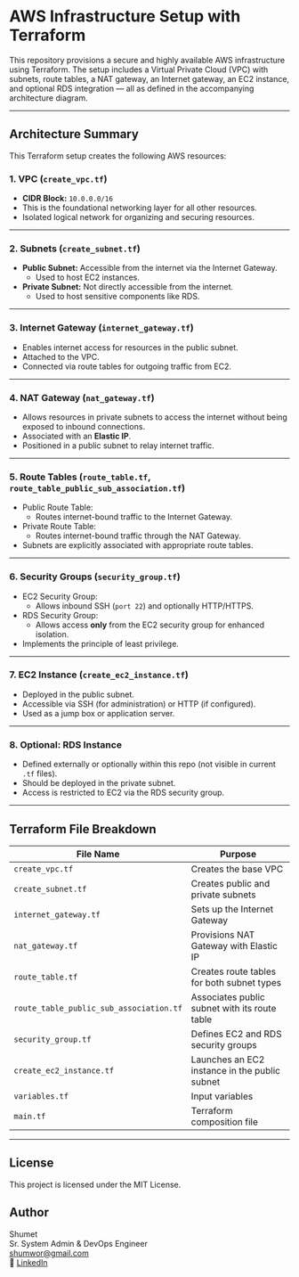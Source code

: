 
# AWS Infrastructure Setup with Terraform

This repository provisions a secure and highly available AWS infrastructure using Terraform. The setup includes a Virtual Private Cloud (VPC) with subnets, route tables, a NAT gateway, an Internet gateway, an EC2 instance, and optional RDS integration — all as defined in the accompanying architecture diagram.

---

## Architecture Summary

This Terraform setup creates the following AWS resources:

### 1. **VPC (`create_vpc.tf`)**
- **CIDR Block:** `10.0.0.0/16`
- This is the foundational networking layer for all other resources.
- Isolated logical network for organizing and securing resources.

---

### 2. **Subnets (`create_subnet.tf`)**
- **Public Subnet:** Accessible from the internet via the Internet Gateway.
  - Used to host EC2 instances.
- **Private Subnet:** Not directly accessible from the internet.
  - Used to host sensitive components like RDS.

---

### 3. **Internet Gateway (`internet_gateway.tf`)**
- Enables internet access for resources in the public subnet.
- Attached to the VPC.
- Connected via route tables for outgoing traffic from EC2.

---

### 4. **NAT Gateway (`nat_gateway.tf`)**
- Allows resources in private subnets to access the internet without being exposed to inbound connections.
- Associated with an **Elastic IP**.
- Positioned in a public subnet to relay internet traffic.

---

### 5. **Route Tables (`route_table.tf`, `route_table_public_sub_association.tf`)**
- Public Route Table:
  - Routes internet-bound traffic to the Internet Gateway.
- Private Route Table:
  - Routes internet-bound traffic through the NAT Gateway.
- Subnets are explicitly associated with appropriate route tables.

---

### 6. **Security Groups (`security_group.tf`)**
- EC2 Security Group:
  - Allows inbound SSH (`port 22`) and optionally HTTP/HTTPS.
- RDS Security Group:
  - Allows access **only** from the EC2 security group for enhanced isolation.
- Implements the principle of least privilege.

---

### 7. **EC2 Instance (`create_ec2_instance.tf`)**
- Deployed in the public subnet.
- Accessible via SSH (for administration) or HTTP (if configured).
- Used as a jump box or application server.

---

### 8. **Optional: RDS Instance**
- Defined externally or optionally within this repo (not visible in current `.tf` files).
- Should be deployed in the private subnet.
- Access is restricted to EC2 via the RDS security group.

---

##  Terraform File Breakdown

| File Name                             | Purpose                                      |
|--------------------------------------|----------------------------------------------|
| `create_vpc.tf`                      | Creates the base VPC                         |
| `create_subnet.tf`                   | Creates public and private subnets           |
| `internet_gateway.tf`                | Sets up the Internet Gateway                 |
| `nat_gateway.tf`                     | Provisions NAT Gateway with Elastic IP       |
| `route_table.tf`                     | Creates route tables for both subnet types   |
| `route_table_public_sub_association.tf` | Associates public subnet with its route table |
| `security_group.tf`                  | Defines EC2 and RDS security groups          |
| `create_ec2_instance.tf`             | Launches an EC2 instance in the public subnet|
| `variables.tf`                       | Input variables                              |
| `main.tf`                            | Terraform composition file                   |

---



##  License

This project is licensed under the MIT License.

##  Author

Shumet  
Sr. System Admin & DevOps Engineer  
 shumwor@gmail.com  
🔗 [LinkedIn](https://www.linkedin.com/in/shumet-worku-b101a763/)
